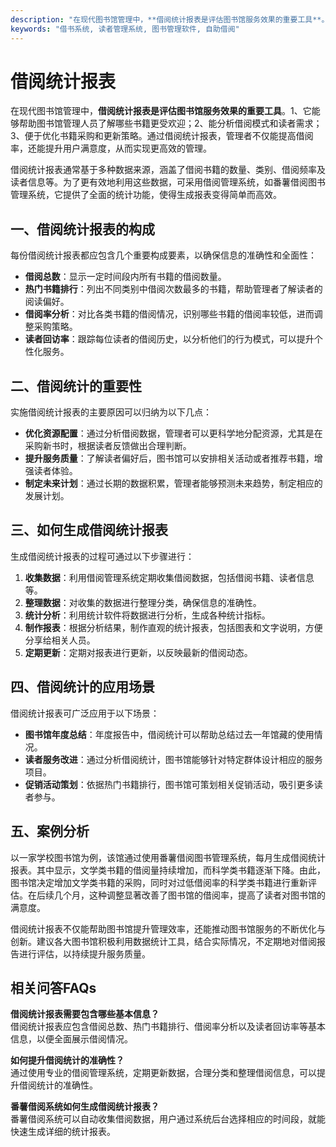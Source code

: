 ```yaml
---
description: "在现代图书馆管理中，**借阅统计报表是评估图书馆服务效果的重要工具**。1、它能够帮助图书馆管理人员了解哪些书籍更受欢迎；2、能分析借阅模式和读者需求；3、便于优化书籍采购和更新策略。通过借阅统计报表，管理者不仅能提高借阅率，还能提升用户满意度，从而实现更高效的管理。"
keywords: "借书系统, 读者管理系统, 图书管理软件, 自助借阅"
---
```

# 借阅统计报表

在现代图书馆管理中，**借阅统计报表是评估图书馆服务效果的重要工具**。1、它能够帮助图书馆管理人员了解哪些书籍更受欢迎；2、能分析借阅模式和读者需求；3、便于优化书籍采购和更新策略。通过借阅统计报表，管理者不仅能提高借阅率，还能提升用户满意度，从而实现更高效的管理。

借阅统计报表通常基于多种数据来源，涵盖了借阅书籍的数量、类别、借阅频率及读者信息等。为了更有效地利用这些数据，可采用借阅管理系统，如番薯借阅图书管理系统，它提供了全面的统计功能，使得生成报表变得简单而高效。

## **一、借阅统计报表的构成**

每份借阅统计报表都应包含几个重要构成要素，以确保信息的准确性和全面性：

- **借阅总数**：显示一定时间段内所有书籍的借阅数量。
- **热门书籍排行**：列出不同类别中借阅次数最多的书籍，帮助管理者了解读者的阅读偏好。
- **借阅率分析**：对比各类书籍的借阅情况，识别哪些书籍的借阅率较低，进而调整采购策略。
- **读者回访率**：跟踪每位读者的借阅历史，以分析他们的行为模式，可以提升个性化服务。

## **二、借阅统计的重要性**

实施借阅统计报表的主要原因可以归纳为以下几点：

- **优化资源配置**：通过分析借阅数据，管理者可以更科学地分配资源，尤其是在采购新书时，根据读者反馈做出合理判断。
- **提升服务质量**：了解读者偏好后，图书馆可以安排相关活动或者推荐书籍，增强读者体验。
- **制定未来计划**：通过长期的数据积累，管理者能够预测未来趋势，制定相应的发展计划。

## **三、如何生成借阅统计报表**

生成借阅统计报表的过程可通过以下步骤进行：

1. **收集数据**：利用借阅管理系统定期收集借阅数据，包括借阅书籍、读者信息等。
2. **整理数据**：对收集的数据进行整理分类，确保信息的准确性。
3. **统计分析**：利用统计软件将数据进行分析，生成各种统计指标。
4. **制作报表**：根据分析结果，制作直观的统计报表，包括图表和文字说明，方便分享给相关人员。
5. **定期更新**：定期对报表进行更新，以反映最新的借阅动态。

## **四、借阅统计的应用场景**

借阅统计报表可广泛应用于以下场景：

- **图书馆年度总结**：年度报告中，借阅统计可以帮助总结过去一年馆藏的使用情况。
- **读者服务改进**：通过分析借阅统计，图书馆能够针对特定群体设计相应的服务项目。
- **促销活动策划**：依据热门书籍排行，图书馆可策划相关促销活动，吸引更多读者参与。

## **五、案例分析**

以一家学校图书馆为例，该馆通过使用番薯借阅图书管理系统，每月生成借阅统计报表。其中显示，文学类书籍的借阅量持续增加，而科学类书籍逐渐下降。由此，图书馆决定增加文学类书籍的采购，同时对过低借阅率的科学类书籍进行重新评估。在后续几个月，这种调整显著改善了图书馆的借阅率，提高了读者对图书馆的满意度。

借阅统计报表不仅能帮助图书馆提升管理效率，还能推动图书馆服务的不断优化与创新。建议各大图书馆积极利用数据统计工具，结合实际情况，不定期地对借阅报告进行评估，以持续提升服务质量。

## 相关问答FAQs

**借阅统计报表需要包含哪些基本信息？**  
借阅统计报表应包含借阅总数、热门书籍排行、借阅率分析以及读者回访率等基本信息，以便全面展示借阅情况。

**如何提升借阅统计的准确性？**  
通过使用专业的借阅管理系统，定期更新数据，合理分类和整理借阅信息，可以提升借阅统计的准确性。

**番薯借阅系统如何生成借阅统计报表？**  
番薯借阅系统可以自动收集借阅数据，用户通过系统后台选择相应的时间段，就能快速生成详细的统计报表。
